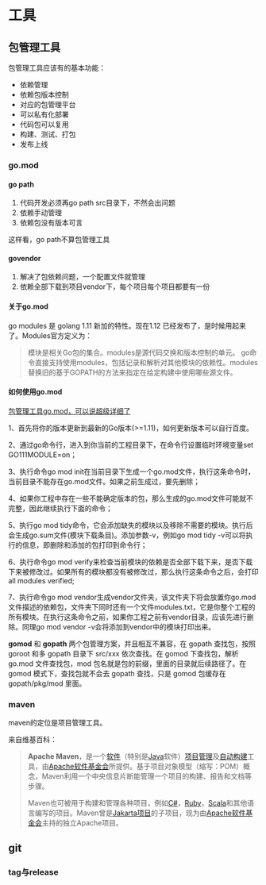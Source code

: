 # 工具

## 包管理工具

包管理工具应该有的基本功能：

- 依赖管理
- 依赖包版本控制
- 对应的包管理平台
- 可以私有化部署
- 代码包可以复用
- 构建、测试、打包
- 发布上线

### go.mod

#### go path

1. 代码开发必须再go path src目录下，不然会出问题
2. 依赖手动管理
3. 依赖包没有版本可言

这样看，go path不算包管理工具

#### govendor

1. 解决了包依赖问题，一个配置文件就管理
2. 依赖全部下载到项目vendor下，每个项目每个项目都要有一份

#### 关于go.mod

go modules 是 golang 1.11 新加的特性。现在1.12 已经发布了，是时候用起来了。Modules官方定义为：

> 模块是相关Go包的集合。modules是源代码交换和版本控制的单元。 go命令直接支持使用modules，包括记录和解析对其他模块的依赖性。modules替换旧的基于GOPATH的方法来指定在给定构建中使用哪些源文件。

#### 如何使用go.mod

[包管理工具go.mod，可以说超级详细了](https://www.jianshu.com/p/760c97ff644c)

1、首先将你的版本更新到最新的Go版本(>=1.11)，如何更新版本可以自行百度。

2、通过go命令行，进入到你当前的工程目录下，在命令行设置临时环境变量set GO111MODULE=on；

3、执行命令go mod init在当前目录下生成一个go.mod文件，执行这条命令时，当前目录不能存在go.mod文件。如果之前生成过，要先删除；

4、如果你工程中存在一些不能确定版本的包，那么生成的go.mod文件可能就不完整，因此继续执行下面的命令；

5、执行go mod tidy命令，它会添加缺失的模块以及移除不需要的模块。执行后会生成go.sum文件(模块下载条目)。添加参数-v，例如go mod tidy -v可以将执行的信息，即删除和添加的包打印到命令行；

6、执行命令go mod verify来检查当前模块的依赖是否全部下载下来，是否下载下来被修改过。如果所有的模块都没有被修改过，那么执行这条命令之后，会打印all modules verified;

7、执行命令go mod vendor生成vendor文件夹，该文件夹下将会放置你go.mod文件描述的依赖包，文件夹下同时还有一个文件modules.txt，它是你整个工程的所有模块。在执行这条命令之前，如果你工程之前有vendor目录，应该先进行删除。同理go mod vendor -v会将添加到vendor中的模块打印出来。

**gomod** 和 **gopath** 两个包管理方案，并且相互不兼容，在 gopath 查找包，按照 goroot 和多 gopath 目录下 src/xxx 依次查找。在 gomod 下查找包，解析 go.mod 文件查找包，mod 包名就是包的前缀，里面的目录就后续路径了。在 gomod 模式下，查找包就不会去 gopath 查找，只是 gomod 包缓存在 gopath/pkg/mod 里面。

### maven

maven的定位是项目管理工具。

来自维基百科：

> **Apache Maven**，是一个[软件](https://zh.wikipedia.org/wiki/软件)（特别是[Java](https://zh.wikipedia.org/wiki/Java_(编程语言))软件）[项目管理](https://zh.wikipedia.org/wiki/项目管理)及[自动构建](https://zh.wikipedia.org/wiki/自动构建)工具，由[Apache软件基金会](https://zh.wikipedia.org/wiki/Apache软件基金会)所提供。基于项目对象模型（缩写：POM）概念，Maven利用一个中央信息片断能管理一个项目的构建、报告和文档等步骤。
>
> Maven也可被用于构建和管理各种项目，例如[C#](https://zh.wikipedia.org/wiki/C♯)，[Ruby](https://zh.wikipedia.org/wiki/Ruby)，[Scala](https://zh.wikipedia.org/wiki/Scala)和其他语言编写的项目。Maven曾是[Jakarta项目](https://zh.wikipedia.org/wiki/Jakarta项目)的子项目，现为由[Apache软件基金会](https://zh.wikipedia.org/wiki/Apache软件基金会)主持的独立Apache项目。

## git

### tag与release

